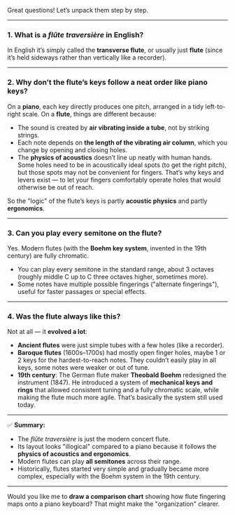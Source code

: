 Great questions! Let’s unpack them step by step.

---

### 1. What is a *flûte traversière* in English?

In English it’s simply called the **transverse flute**, or usually just **flute** (since it’s held sideways rather than vertically like a recorder).

---

### 2. Why don’t the flute’s keys follow a neat order like piano keys?

On a **piano**, each key directly produces one pitch, arranged in a tidy left-to-right scale.
On a **flute**, things are different because:

* The sound is created by **air vibrating inside a tube**, not by striking strings.
* Each note depends on **the length of the vibrating air column**, which you change by opening and closing holes.
* The **physics of acoustics** doesn’t line up neatly with human hands. Some holes need to be in acoustically ideal spots (to get the right pitch), but those spots may not be convenient for fingers. That’s why keys and levers exist — to let your fingers comfortably operate holes that would otherwise be out of reach.

So the "logic" of the flute’s keys is partly **acoustic physics** and partly **ergonomics**.

---

### 3. Can you play every semitone on the flute?

Yes. Modern flutes (with the **Boehm key system**, invented in the 19th century) are fully chromatic.

* You can play every semitone in the standard range, about 3 octaves (roughly middle C up to C three octaves higher, sometimes more).
* Some notes have multiple possible fingerings ("alternate fingerings"), useful for faster passages or special effects.

---

### 4. Was the flute always like this?

Not at all — it **evolved a lot**:

* **Ancient flutes** were just simple tubes with a few holes (like a recorder).
* **Baroque flutes** (1600s–1700s) had mostly open finger holes, maybe 1 or 2 keys for the hardest-to-reach notes. They couldn’t easily play in all keys, some notes were weaker or out of tune.
* **19th century**: The German flute maker **Theobald Boehm** redesigned the instrument (1847). He introduced a system of **mechanical keys and rings** that allowed consistent tuning and a fully chromatic scale, while making the flute much more agile. That’s basically the system still used today.

---

✅ **Summary:**

* The *flûte traversière* is just the modern concert flute.
* Its layout looks "illogical" compared to a piano because it follows the **physics of acoustics and ergonomics**.
* Modern flutes can play **all semitones** across their range.
* Historically, flutes started very simple and gradually became more complex, especially with the Boehm system in the 19th century.

---

Would you like me to **draw a comparison chart** showing how flute fingering maps onto a piano keyboard? That might make the "organization" clearer.
